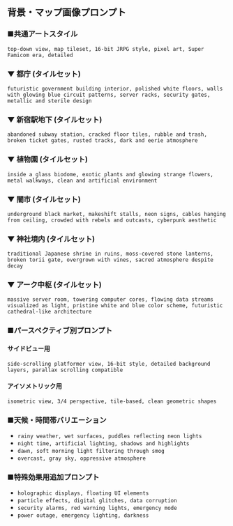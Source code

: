 ## 背景・マップ画像プロンプト

### ■共通アートスタイル
`top-down view, map tileset, 16-bit JRPG style, pixel art, Super Famicom era, detailed`

### ▼ 都庁 (タイルセット)
`futuristic government building interior, polished white floors, walls with glowing blue circuit patterns, server racks, security gates, metallic and sterile design`

### ▼ 新宿駅地下 (タイルセット)
`abandoned subway station, cracked floor tiles, rubble and trash, broken ticket gates, rusted tracks, dark and eerie atmosphere`

### ▼ 植物園 (タイルセット)
`inside a glass biodome, exotic plants and glowing strange flowers, metal walkways, clean and artificial environment`

### ▼ 闇市 (タイルセット)
`underground black market, makeshift stalls, neon signs, cables hanging from ceiling, crowded with rebels and outcasts, cyberpunk aesthetic`

### ▼ 神社境内 (タイルセット)
`traditional Japanese shrine in ruins, moss-covered stone lanterns, broken torii gate, overgrown with vines, sacred atmosphere despite decay`

### ▼ アーク中枢 (タイルセット)
`massive server room, towering computer cores, flowing data streams visualized as light, pristine white and blue color scheme, futuristic cathedral-like architecture`

### ■パースペクティブ別プロンプト

#### サイドビュー用
`side-scrolling platformer view, 16-bit style, detailed background layers, parallax scrolling compatible`

#### アイソメトリック用
`isometric view, 3/4 perspective, tile-based, clean geometric shapes`

### ■天候・時間帯バリエーション
- `rainy weather, wet surfaces, puddles reflecting neon lights`
- `night time, artificial lighting, shadows and highlights`
- `dawn, soft morning light filtering through smog`
- `overcast, gray sky, oppressive atmosphere`

### ■特殊効果用追加プロンプト
- `holographic displays, floating UI elements`
- `particle effects, digital glitches, data corruption`
- `security alarms, red warning lights, emergency mode`
- `power outage, emergency lighting, darkness`
